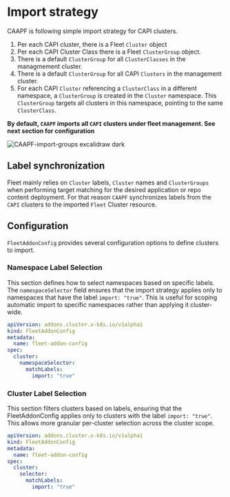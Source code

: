 # Import strategy

CAAPF is following simple import strategy for CAPI clusters.
1. Per each CAPI cluster, there is a Fleet `Cluster` object
2. Per each CAPI Cluster Class there is a Fleet `ClusterGroup` object.
3. There is a default `ClusterGroup` for all `ClusterClasses` in the managmement cluster.
4. There is a default `ClusterGroup` for all CAPI `Clusters` in the management cluster.
5. For each CAPI `Cluster` referencing a `ClusterClass` in a different namespace, a `ClusterGroup` is created in the `Cluster` namespace. This `ClusterGroup` targets all clusters in this namespace, pointing to the same `ClusterClass`.

**By default, `CAAPF` imports all `CAPI` clusters under fleet management. See next section for configuration**

![CAAPF-import-groups excalidraw dark](https://github.com/rancher-sandbox/cluster-api-addon-provider-fleet/assets/32226600/0e0bf58d-7030-491e-976e-8363023f0c88)

## Label synchronization

Fleet mainly relies on `Cluster` labels, `Cluster` names and `ClusterGroups` when performing target matching for the desired application or repo content deployment. For that reason `CAAPF` synchronizes labels from the `CAPI` clusters to the imported `Fleet` Cluster resource.

## Configuration

`FleetAddonConfig` provides several configuration options to define clusters to import.

### Namespace Label Selection

This section defines how to select namespaces based on specific labels. The `namespaceSelector` field ensures that the import strategy applies only to namespaces that have the label `import: "true"`. This is useful for scoping automatic import to specific namespaces rather than applying it cluster-wide.

```yaml
apiVersion: addons.cluster.x-k8s.io/v1alpha1
kind: FleetAddonConfig
metadata:
  name: fleet-addon-config
spec:
  cluster:
    namespaceSelector:
      matchLabels:
        import: "true"
```

### Cluster Label Selection

This section filters clusters based on labels, ensuring that the FleetAddonConfig applies only to clusters with the label `import: "true"`. This allows more granular per-cluster selection across the cluster scope.

```yaml
apiVersion: addons.cluster.x-k8s.io/v1alpha1
kind: FleetAddonConfig
metadata:
  name: fleet-addon-config
spec:
  cluster:
    selector:
      matchLabels:
        import: "true"
```
